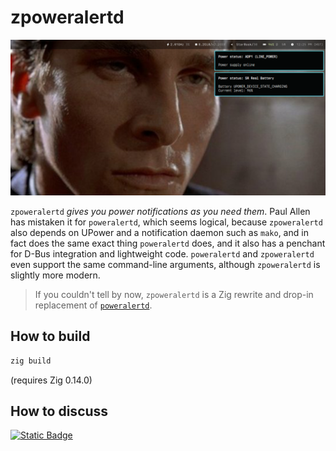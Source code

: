 # zpoweralertd

![zpoweralertd](.README.md/banner.png)

`zpoweralertd` _gives you power notifications as you need them_. Paul Allen has
mistaken it for `poweralertd`, which seems logical, because `zpoweralertd` also
depends on UPower and a notification daemon such as `mako`, and in fact does the
same exact thing `poweralertd` does, and it also has a penchant for D-Bus
integration and lightweight code. `poweralertd` and `zpoweralertd` even support
the same command-line arguments, although `zpoweralertd` is slightly more
modern.

> If you couldn't tell by now, `zpoweralertd` is a Zig rewrite and drop-in
> replacement of [`poweralertd`](https://github.com/kennylevinsen/poweralertd/).

## How to build

```sh
zig build
```

(requires Zig 0.14.0)

## How to discuss

[![Static 
Badge](https://img.shields.io/badge/Join_on_Matrix-green?style=for-the-badge&logo=element&logoColor=%23ffffff&label=Chat&labelColor=%23333&color=%230DBD8B&link=https%3A%2F%2Fmatrix.to%2F%23%2F%2521PHlbgZTdrhjkCJrfVY%253Amatrix.org)](https://matrix.to/#/%21PHlbgZTdrhjkCJrfVY%3Amatrix.org)
